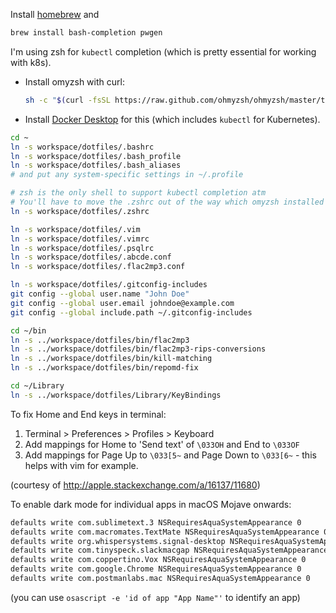 Install [homebrew](https://brew.sh/) and
```bash
brew install bash-completion pwgen
```

I'm using zsh for `kubectl` completion (which is pretty essential for working with k8s).
* Install omyzsh with curl:
  ```bash
  sh -c "$(curl -fsSL https://raw.github.com/ohmyzsh/ohmyzsh/master/tools/install.sh)"
  ```
* Install [Docker Desktop](https://www.docker.com/products/docker-desktop) for this (which includes `kubectl` for Kubernetes).

```bash
cd ~
ln -s workspace/dotfiles/.bashrc
ln -s workspace/dotfiles/.bash_profile
ln -s workspace/dotfiles/.bash_aliases
# and put any system-specific settings in ~/.profile

# zsh is the only shell to support kubectl completion atm
# You'll have to move the .zshrc out of the way which omyzsh installed
ln -s workspace/dotfiles/.zshrc

ln -s workspace/dotfiles/.vim
ln -s workspace/dotfiles/.vimrc
ln -s workspace/dotfiles/.psqlrc
ln -s workspace/dotfiles/.abcde.conf
ln -s workspace/dotfiles/.flac2mp3.conf

ln -s workspace/dotfiles/.gitconfig-includes
git config --global user.name "John Doe"
git config --global user.email johndoe@example.com
git config --global include.path ~/.gitconfig-includes

cd ~/bin
ln -s ../workspace/dotfiles/bin/flac2mp3
ln -s ../workspace/dotfiles/bin/flac2mp3-rips-conversions
ln -s ../workspace/dotfiles/bin/kill-matching
ln -s ../workspace/dotfiles/bin/repomd-fix

cd ~/Library
ln -s ../workspace/dotfiles/Library/KeyBindings
```

To fix Home and End keys in terminal:

1. Terminal > Preferences > Profiles > Keyboard
2. Add mappings for Home to 'Send text' of `\033OH` and End to `\033OF`
3. Add mappings for Page Up to `\033[5~` and Page Down to `\033[6~` - this helps with vim for example.

(courtesy of http://apple.stackexchange.com/a/16137/11680)


To enable dark mode for individual apps in macOS Mojave onwards:
```bash
defaults write com.sublimetext.3 NSRequiresAquaSystemAppearance 0
defaults write com.macromates.TextMate NSRequiresAquaSystemAppearance 0
defaults write org.whispersystems.signal-desktop NSRequiresAquaSystemAppearance 0
defaults write com.tinyspeck.slackmacgap NSRequiresAquaSystemAppearance 0
defaults write com.coppertino.Vox NSRequiresAquaSystemAppearance 0
defaults write com.google.Chrome NSRequiresAquaSystemAppearance 0
defaults write com.postmanlabs.mac NSRequiresAquaSystemAppearance 0
```
(you can use `osascript -e 'id of app "App Name"'` to identify an app)

